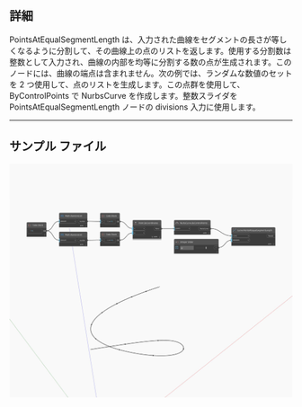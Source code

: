 ## 詳細
PointsAtEqualSegmentLength は、入力された曲線をセグメントの長さが等しくなるように分割して、その曲線上の点のリストを返します。使用する分割数は整数として入力され、曲線の内部を均等に分割する数の点が生成されます。このノードには、曲線の端点は含まれません。次の例では、ランダムな数値のセットを 2 つ使用して、点のリストを生成します。この点群を使用して、ByControlPoints で NurbsCurve を作成します。整数スライダを PointsAtEqualSegmentLength ノードの divisions 入力に使用します。
___
## サンプル ファイル

![PointsAtEqualSegmentLength](./Autodesk.DesignScript.Geometry.Curve.PointsAtEqualSegmentLength_img.jpg)


